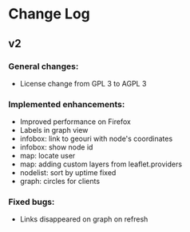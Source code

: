 # Change Log

## v2

### General changes:

- License change from GPL 3 to AGPL 3

### Implemented enhancements:

- Improved performance on Firefox
- Labels in graph view
- infobox: link to geouri with node's coordinates
- infobox: show node id
- map: locate user
- map: adding custom layers from leaflet.providers
- nodelist: sort by uptime fixed
- graph: circles for clients

### Fixed bugs:

- Links disappeared on graph on refresh 
